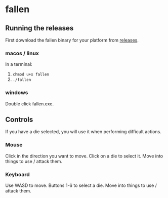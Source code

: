# fallen

## Running the releases

First download the fallen binary for your platform from [releases](https://github.com/saikyun/fallen/releases).

### macos / linux

In a terminal:
1. `chmod u+x fallen`
2. `./fallen`

### windows

Double click fallen.exe.

## Controls

If you have a die selected, you will use it when performing difficult actions.

### Mouse

Click in the direction you want to move.
Click on a die to select it.
Move into things to use / attack them.

### Keyboard

Use WASD to move.
Buttons 1-6 to select a die.
Move into things to use / attack them.

